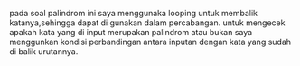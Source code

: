 pada soal palindrom ini saya menggunaka looping untuk membalik katanya,sehingga dapat di gunakan dalam percabangan.
untuk mengecek apakah kata yang di input merupakan palindrom atau bukan saya menggunkan kondisi perbandingan antara inputan dengan kata yang sudah di balik urutannya.
